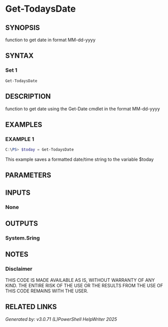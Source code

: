 ﻿# Get-TodaysDate

## SYNOPSIS
function to get date in format MM-dd-yyyy

## SYNTAX

### Set 1
```
Get-TodaysDate
```

## DESCRIPTION
function to get date using the Get-Date cmdlet in the format MM-dd-yyyy

## EXAMPLES

### EXAMPLE 1

```powershell
C:\PS> $today = Get-TodaysDate
```

This example saves a formatted date/time string to the variable $today

## PARAMETERS

## INPUTS

### None


## OUTPUTS

### System.Sring


## NOTES

### Disclaimer
THIS CODE IS MADE AVAILABLE AS IS, WITHOUT WARRANTY OF ANY KIND. THE ENTIRE RISK OF THE USE OR THE RESULTS FROM THE USE OF THIS CODE REMAINS WITH THE USER.

## RELATED LINKS


*Generated by: v3.0.71 (L)PowerShell HelpWriter 2025*
